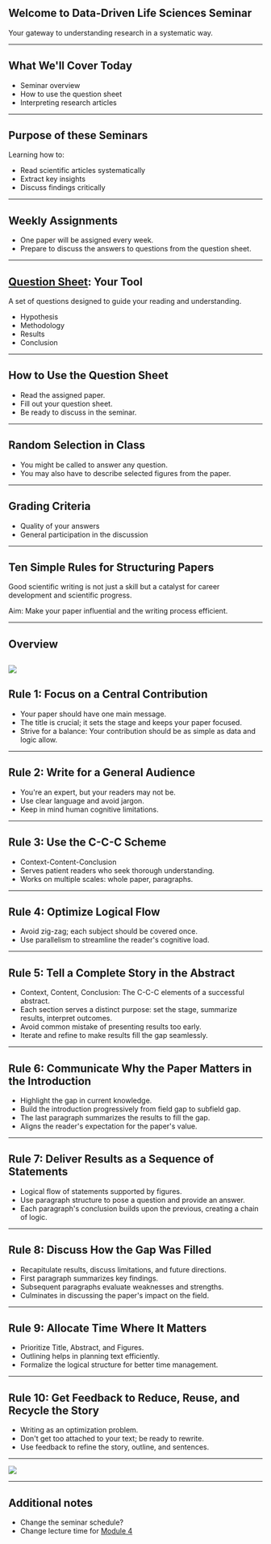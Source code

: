 ## Welcome to Data-Driven Life Sciences Seminar
Your gateway to understanding research in a systematic way.

-----
## What We'll Cover Today
* Seminar overview
* How to use the question sheet
* Interpreting research articles

-----
## Purpose of these Seminars
Learning how to:
* Read scientific articles systematically
* Extract key insights
* Discuss findings critically

-----
## Weekly Assignments
* One paper will be assigned every week.
* Prepare to discuss the answers to questions from the question sheet.

-----
## [Question Sheet](https://ddls.aicell.io/uploads/JournalClub.pdf): Your Tool
A set of questions designed to guide your reading and understanding.
* Hypothesis
* Methodology
* Results
* Conclusion

-----
## How to Use the Question Sheet
* Read the assigned paper.
* Fill out your question sheet.
* Be ready to discuss in the seminar.

-----
## Random Selection in Class
* You might be called to answer any question.
* You may also have to describe selected figures from the paper.

-----
## Grading Criteria
* Quality of your answers
* General participation in the discussion

-----
## Ten Simple Rules for Structuring Papers
Good scientific writing is not just a skill but a catalyst for career development and scientific progress.

Aim: Make your paper influential and the writing process efficient.

-----
## Overview
![](https://journals.plos.org/ploscompbiol/article/figure/image?size=large&id=10.1371/journal.pcbi.1005619.t001)
-----
## Rule 1: Focus on a Central Contribution
* Your paper should have one main message.
* The title is crucial; it sets the stage and keeps your paper focused.
* Strive for a balance: Your contribution should be as simple as data and logic allow.
-----
## Rule 2: Write for a General Audience
* You're an expert, but your readers may not be.
* Use clear language and avoid jargon.
* Keep in mind human cognitive limitations.

-----

## Rule 3: Use the C-C-C Scheme
* Context-Content-Conclusion
* Serves patient readers who seek thorough understanding.
* Works on multiple scales: whole paper, paragraphs.

-----

## Rule 4: Optimize Logical Flow
* Avoid zig-zag; each subject should be covered once.
* Use parallelism to streamline the reader's cognitive load.

-----
## Rule 5: Tell a Complete Story in the Abstract
* Context, Content, Conclusion: The C-C-C elements of a successful abstract.
* Each section serves a distinct purpose: set the stage, summarize results, interpret outcomes.
* Avoid common mistake of presenting results too early.
* Iterate and refine to make results fill the gap seamlessly.

-----

## Rule 6: Communicate Why the Paper Matters in the Introduction
* Highlight the gap in current knowledge.
* Build the introduction progressively from field gap to subfield gap.
* The last paragraph summarizes the results to fill the gap.
* Aligns the reader's expectation for the paper's value.

-----

## Rule 7: Deliver Results as a Sequence of Statements
* Logical flow of statements supported by figures.
* Use paragraph structure to pose a question and provide an answer.
* Each paragraph's conclusion builds upon the previous, creating a chain of logic.

-----

## Rule 8: Discuss How the Gap Was Filled
* Recapitulate results, discuss limitations, and future directions.
* First paragraph summarizes key findings.
* Subsequent paragraphs evaluate weaknesses and strengths.
* Culminates in discussing the paper's impact on the field.

-----

## Rule 9: Allocate Time Where It Matters
* Prioritize Title, Abstract, and Figures.
* Outlining helps in planning text efficiently.
* Formalize the logical structure for better time management.

-----

## Rule 10: Get Feedback to Reduce, Reuse, and Recycle the Story
* Writing as an optimization problem.
* Don't get too attached to your text; be ready to rewrite.
* Use feedback to refine the story, outline, and sentences.


-----
![](https://journals.plos.org/ploscompbiol/article/figure/image?size=large&id=10.1371/journal.pcbi.1005619.g001)

-----

## Additional notes
 - Change the seminar schedule?
 - Change lecture time for [Module 4](https://ddls.aicell.io/course/ddls-2023/module-4/)



